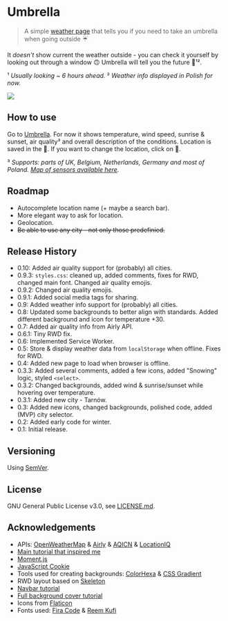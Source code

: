 # Umbrella

>A simple [weather page](https://vardecab.github.io/umbrella/umbrella.html) that tells you if you need to take an umbrella when going outside ☔

It _doesn't_ show current the weather outside - you can check it yourself by looking out through a window 🙃 Umbrella will tell you the future 🔮¹².  

¹ _Usually looking ~ 6 hours ahead._
² _Weather info displayed in Polish for now._

![](https://i.ibb.co/pwnX5wF/umbrella-1.png.png)

## How to use

Go to [Umbrella](https://vardecab.github.io/umbrella/umbrella.html). For now it shows temperature, wind speed, sunrise & sunset, air quality³ and overall description of the conditions. Location is saved in the 🍪. If you want to change the location, click on 🔀.

³ _Supports: parts of UK, Belgium, Netherlands, Germany and most of Poland. [Map of sensors available here](https://airly.eu/map/en/)._

## Roadmap

* Autocomplete location name (+ maybe a search bar).
* More elegant way to ask for location.
* Geolocation.
* <del>Be able to use any city - not only those predefinied.</del>

## Release History

* 0.10: Added air quality support for (probably) all cities.
* 0.9.3: `styles.css`: cleaned up, added comments, fixes for RWD, changed main font. Changed air quality emojis.
* 0.9.2: Changed air quality emojis.
* 0.9.1: Added social media tags for sharing.
* 0.9: Added weather info support for (probably) all cities.
* 0.8: Updated some backgrounds to better align with standards. Added different background and icon for temperature +30.
* 0.7: Added air quality info from Airly API.
* 0.6.1: Tiny RWD fix.
* 0.6: Implemented Service Worker.
* 0.5: Store & display weather data from `localStorage` when offline. Fixes for RWD.
* 0.4: Added new page to load when browser is offline.
* 0.3.3: Added several comments, added a few icons, added "Snowing" logic, styled `<select>`. 
* 0.3.2: Changed backgrounds, added wind & sunrise/sunset while hovering over temperature.
* 0.3.1: Added new city - Tarnów.
* 0.3: Added new icons, changed backgrounds, polished code, added (MVP) city selector.
* 0.2: Added early code for winter.
* 0.1: Initial release.

## Versioning

Using [SemVer](http://semver.org/).

## License

GNU General Public License v3.0, see [LICENSE.md](https://github.com/vardecab/umbrella/blob/master/LICENSE).

## Acknowledgements

* APIs: [OpenWeatherMap](https://openweathermap.org/api) & [Airly](https://developer.airly.eu/api) & [AQICN](https://aqicn.org/api/) & [LocationIQ](https://locationiq.com)
* [Main tutorial that inspired me](https://bytemaster.io/fetch-weather-openweathermap-api-javascript)
* [Moment.js](https://momentjs.com)
* [JavaScript Cookie](https://github.com/js-cookie/js-cookie)
* Tools used for creating backgrounds: [ColorHexa](https://www.colorhexa.com) & [CSS Gradient](https://cssgradient.io)
* RWD layout based on [Skeleton](http://getskeleton.com)
* [Navbar tutorial](https://www.w3schools.com/howto/howto_js_bottom_nav_responsive.asp)
* [Full background cover tutorial](https://css-tricks.com/perfect-full-page-background-image)
* Icons from [Flaticon](https://www.flaticon.com)
* Fonts used: [Fira Code](https://fonts.google.com/specimen/Fira+Code) & [Reem Kufi](https://fonts.google.com/specimen/Reem+Kufi)